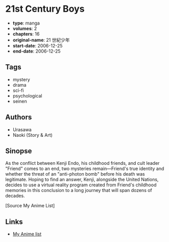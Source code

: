 # 21st Century Boys

-   **type**: manga
-   **volumes**: 2
-   **chapters**: 16
-   **original-name**: 21 世紀少年
-   **start-date**: 2006-12-25
-   **end-date**: 2006-12-25

## Tags

-   mystery
-   drama
-   sci-fi
-   psychological
-   seinen

## Authors

-   Urasawa
-   Naoki (Story & Art)

## Sinopse

As the conflict between Kenji Endo, his childhood friends, and cult leader "Friend" comes to an end, two mysteries remain—Friend's true identity and whether the threat of an "anti-photon bomb" before his death was legitimate. Hoping to find an answer, Kenji, alongside the United Nations, decides to use a virtual reality program created from Friend's childhood memories in this conclusion to a long journey that will span dozens of decades.

[Source My Anime List]

## Links

-   [My Anime list](https://myanimelist.net/manga/743/21st_Century_Boys)
